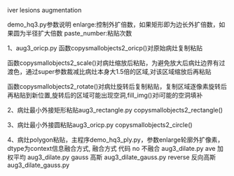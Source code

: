 iver lesions augmentation

demo_hq3.py参数说明 enlarge:控制外扩倍数，如果矩形即为边长外扩倍数，如果圆为半径扩大倍数 paste_number:粘贴次数

1、aug3_oricp.py
  函数copysmallobjects2_oricp()对原始病灶复制粘贴 
  
  函数copysmallobjects2_scale()对病灶缩放后粘贴，为避免放大后病灶边界有过渡色，通过super参数裁减比病灶本身大1.5倍的区域,对该区域缩放后再粘贴 
  
  函数copysmallobjects2_rotate()对病灶旋转后复制粘贴，复制区域逐像素旋转后再粘贴到新位置,旋转后的区域可能出现空洞,fill_img()对i可能的空洞填补

2、病灶最小外接矩形粘贴aug3_rectangle.py copysmallobjects2_rectangle()

3、病灶最小外接圆粘贴aug3_oricp.py copysmallobjects2_circle()

4、病灶polygon粘贴，主程序demo_hq3_ply.py，参数enlarge轮廓外扩像素，dtype为context信息融合方式,
             融合方式    代码
no          不融合      aug3_dilate.py
ave         加权平均    aug3_dilate.py
gauss       高斯       aug3_dilate_gauss.py
reverse     反向高斯    aug3_dilate_gauss.py
